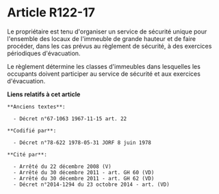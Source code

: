 # Article R122-17

Le propriétaire est tenu d'organiser un service de sécurité unique pour l'ensemble des locaux de l'immeuble de grande hauteur
et de faire procéder, dans les cas prévus au règlement de sécurité, à des exercices périodiques d'évacuation.

Le règlement détermine les classes d'immeubles dans lesquelles les occupants doivent participer au service de sécurité et aux
exercices d'évacuation.

**Liens relatifs à cet article**

	**Anciens textes**:

	  - Décret n°67-1063 1967-11-15 art. 22

	**Codifié par**:

	  - Décret n°78-622 1978-05-31 JORF 8 juin 1978

	**Cité par**:

	  - Arrêté du 22 décembre 2008 (V)
	  - Arrêté du 30 décembre 2011 - art. GH 60 (VD)
	  - Arrêté du 30 décembre 2011 - art. GH 62 (VD)
	  - Décret n°2014-1294 du 23 octobre 2014 - art. (VD)
